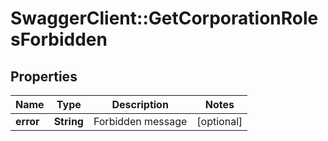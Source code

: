 # SwaggerClient::GetCorporationRolesForbidden

## Properties
Name | Type | Description | Notes
------------ | ------------- | ------------- | -------------
**error** | **String** | Forbidden message | [optional] 


